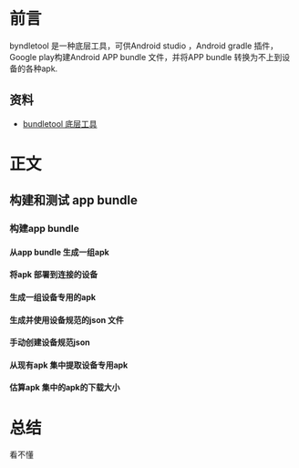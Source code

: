 # 前言

byndletool 是一种底层工具，可供Android studio ，Android gradle 插件，Google play构建Android APP bundle 文件，并将APP bundle 转换为不上到设备的各种apk.

## 资料

* [bundletool 底层工具](https://developer.android.com/studio/command-line/bundletool)

# 正文

## 构建和测试 app bundle 

### 构建app  bundle 

#### 从app bundle 生成一组apk 

#### 将apk 部署到连接的设备

#### 生成一组设备专用的apk

#### 生成并使用设备规范的json 文件

#### 手动创建设备规范json 

#### 从现有apk 集中提取设备专用apk

#### 估算apk 集中的apk的下载大小



# 总结

看不懂 